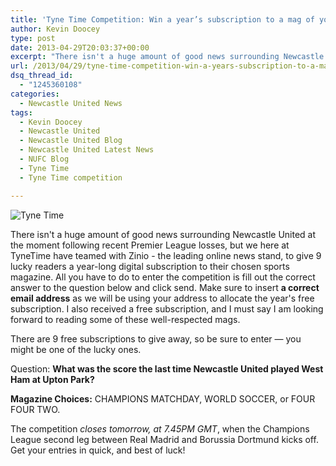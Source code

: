 ```yaml
---
title: 'Tyne Time Competition: Win a year’s subscription to a mag of your choice'
author: Kevin Doocey
type: post
date: 2013-04-29T20:03:37+00:00
excerpt: "There isn't a huge amount of good news surrounding Newcastle United at the moment following recent Premier League losses, but we here at TyneTime have teamed with Zinio.."
url: /2013/04/29/tyne-time-competition-win-a-years-subscription-to-a-mag-of-your-choice/
dsq_thread_id:
  - "1245360108"
categories:
  - Newcastle United News
tags:
  - Kevin Doocey
  - Newcastle United
  - Newcastle United Blog
  - Newcastle United Latest News
  - NUFC Blog
  - Tyne Time
  - Tyne Time competition

---
```

![Tyne Time](http://www.tynetime.com/wp-content/uploads/2013/04/St-James-Park-NUFC.jpg "Competition - Tyne Time have teamed with the leading online news stand")

There isn't a huge amount of good news surrounding Newcastle United at the moment following recent Premier League losses, but we here at TyneTime have teamed with Zinio - the leading online news stand, to give 9 lucky readers a year-long digital subscription to their chosen sports magazine. All you have to do to enter the competition is fill out the correct answer to the question below and click send. Make sure to insert **a correct email address** as we will be using your  address to allocate the year's free subscription. I also received a free subscription, and I must say I am looking forward to reading some of these well-respected mags.

There are 9 free subscriptions to give away, so be sure to enter — you might be one of the lucky ones.

Question: **What was the score the last time Newcastle United played West Ham at Upton Park?**

**Magazine Choices:** CHAMPIONS MATCHDAY, WORLD SOCCER, or FOUR FOUR TWO.

The competition _closes tomorrow, at 7.45PM GMT_, when the Champions League second leg between Real Madrid and Borussia Dortmund kicks off. Get your entries in quick, and best of luck!
